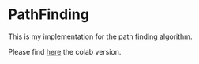 # PathFinding 
This is my implementation for the path finding algorithm.

Please find [here](https://colab.research.google.com/drive/17y-SysaXtJh-hH1BG-x0ahkpNaYpj7UF?usp=sharing) the colab version.
